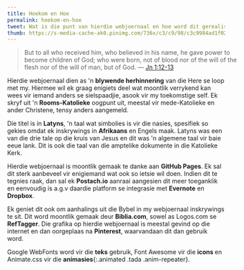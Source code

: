 ```yaml
---
title: Hoekom en Hoe
permalink: hoekom-en-hoe
tweet: Wat is die punt van hierdie webjoernaal en hoe word dit gerealiseer?
thumb: https://s-media-cache-ak0.pinimg.com/736x/c3/c9/98/c3c9984ad1f029c2bcd7481ca3d79777.jpg
---
```


<div class="my-inline-left pull-left">
<biblia:bibleverse theme="quotation" resource="rsvce" width="512" height="288" reference="Jn1.12-13"><blockquote style="width:100%;">But to all who received him, who believed in his name, he gave power to become children of God; who were born, not of blood nor of the will of the flesh nor of the will of man, but of God. &mdash; <a target="_blank" href = "http://biblia.com/bible/rsvce/Jn1.12-13">Jn 1:12-13</a></blockquote></biblia:bibleverse>
</div>

Hierdie webjoernaal dien as 'n **blywende herhinnering** van die Here se loop met my. Hiermee wil ek graag enigiets deel wat moontlik verrykend kan wees vir iemand anders se sielspaadjie, asook vir my toekomstige self. Ek skryf uit 'n **Rooms-Katolieke** oogpunt uit, meestal vir mede-Katolieke en ander Christene, tensy anders aangemeld.

Die titel is in **Latyns**, 'n taal wat simbolies is vir die nasies, spesifiek so gekies omdat ek inskrywings in **Afrikaans** en Engels maak. Latyns was een van die drie tale op die kruis van Jesus en dit was 'n algemene taal vir baie eeue lank. Dit is ook die taal van die amptelike dokumente in die Katolieke Kerk.

Hierdie webjoernaal is moontlik gemaak te danke aan **GitHub Pages**. Ek sal dit sterk aanbeveel vir enigiemand wat ook so ietsie wil doen. Indien dit te tegnies raak, dan sal ek **Postach.io** aanraai aangesien dit meer toeganklik en eenvoudig is a.g.v daardie platform se integrasie met **Evernote** en **Dropbox**. 

Ek geniet dit ook om aanhalings uit die Bybel in my webjoernaal inskrywings te sit. Dit word moontlik gemaak deur **Biblia.com**, sowel as Logos.com se **RefTagger**. Die grafika op hierdie webjoernaal is meestal gevind op die internet en dan oorgeplaas na **Pinterest**, waarvandaan dit dan gebruik word.

Google WebFonts word vir die **teks** gebruik, Font Awesome vir die **icons <i class="fa fa-globe"></i>** en Animate.css vir die **animasies**{:.animated .tada .anim-repeater}.

<script src="//biblia.com/api/logos.biblia.js"></script>
<script>logos.biblia.init();</script>
